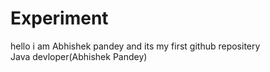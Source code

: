 # Experiment

hello i am Abhishek pandey and its my first github repositery
<br>
 Java devloper(Abhishek Pandey)
